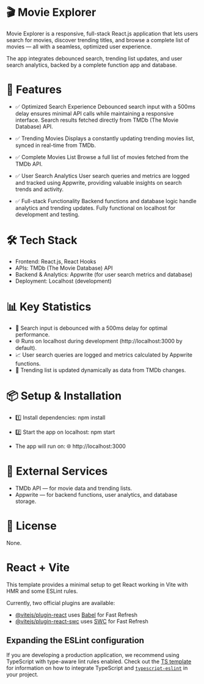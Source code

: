 # 🎬 Movie Explorer
Movie Explorer is a responsive, full-stack React.js application that lets users search for movies, discover trending titles, and browse a complete list of movies — all with a seamless, optimized user experience.

The app integrates debounced search, trending list updates, and user search analytics, backed by a complete function app and database.

# 🚀 Features
- ✅ Optimized Search Experience
Debounced search input with a 500ms delay ensures minimal API calls while maintaining a responsive interface.
Search results fetched directly from TMDb (The Movie Database) API.

- ✅ Trending Movies
Displays a constantly updating trending movies list, synced in real-time from TMDb.

- ✅ Complete Movies List
Browse a full list of movies fetched from the TMDb API.

- ✅ User Search Analytics
User search queries and metrics are logged and tracked using Appwrite, providing valuable insights on search trends and activity.

- ✅ Full-stack Functionality
Backend functions and database logic handle analytics and trending updates. Fully functional on localhost for development and testing.

# 🛠️ Tech Stack
- Frontend: React.js, React Hooks
- APIs: TMDb (The Movie Database) API
- Backend & Analytics: Appwrite (for user search metrics and database)
- Deployment: Localhost (development)

# 📊 Key Statistics
- 🔎 Search input is debounced with a 500ms delay for optimal performance.
- 🌐 Runs on localhost during development (http://localhost:3000 by default).
- 📈 User search queries are logged and metrics calculated by Appwrite functions.
- 🔄 Trending list is updated dynamically as data from TMDb changes.

# 📦 Setup & Installation
- 1️⃣ Install dependencies:
npm install

- 2️⃣ Start the app on localhost:
npm start

- The app will run on:
🌐 http://localhost:3000

# 🔗 External Services
- TMDb API — for movie data and trending lists.
- Appwrite — for backend functions, user analytics, and database storage.

# 📃 License
None.

# React + Vite

This template provides a minimal setup to get React working in Vite with HMR and some ESLint rules.

Currently, two official plugins are available:

- [@vitejs/plugin-react](https://github.com/vitejs/vite-plugin-react/blob/main/packages/plugin-react) uses [Babel](https://babeljs.io/) for Fast Refresh
- [@vitejs/plugin-react-swc](https://github.com/vitejs/vite-plugin-react/blob/main/packages/plugin-react-swc) uses [SWC](https://swc.rs/) for Fast Refresh

## Expanding the ESLint configuration

If you are developing a production application, we recommend using TypeScript with type-aware lint rules enabled. Check out the [TS template](https://github.com/vitejs/vite/tree/main/packages/create-vite/template-react-ts) for information on how to integrate TypeScript and [`typescript-eslint`](https://typescript-eslint.io) in your project.
